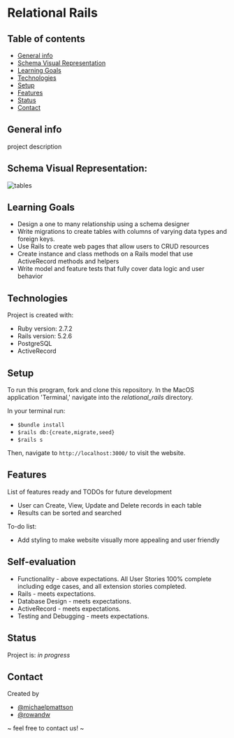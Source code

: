 # Relational Rails

## Table of contents
* [General info](#general-info)
* [Schema Visual Representation](#schema-visual-representation)
* [Learning Goals](#learning-goals)
* [Technologies](#technologies)
* [Setup](#setup)
* [Features](#features)
* [Status](#status)
* [Contact](#contact)

## General info

project description

## Schema Visual Representation:
![tables](https://user-images.githubusercontent.com/826189/130882963-df22e372-5e47-43d2-83e3-e0141d92482b.png)

## Learning Goals
* Design a one to many relationship using a schema designer
* Write migrations to create tables with columns of varying data types and foreign keys.
* Use Rails to create web pages that allow users to CRUD resources
* Create instance and class methods on a Rails model that use ActiveRecord methods and helpers
* Write model and feature tests that fully cover data logic and user behavior

## Technologies
Project is created with:
* Ruby version: 2.7.2
* Rails version: 5.2.6
* PostgreSQL
* ActiveRecord

## Setup
To run this program, fork and clone this repository. In the MacOS
application 'Terminal,' navigate into the _relational_rails_ directory.

In your terminal run:
* `$bundle install`
* `$rails db:{create,migrate,seed}`
* `$rails s`

Then, navigate to `http://localhost:3000/` to visit the website.


## Features
List of features ready and TODOs for future development
* User can Create, View, Update and Delete records in each table
* Results can be sorted and searched

To-do list:
* Add styling to make website visually more appealing and user friendly

## Self-evaluation
* Functionality - above expectations. All User Stories 100% complete including edge cases, and all extension stories completed.
* Rails - meets expectations.
* Database Design - meets expectations.
* ActiveRecord - meets expectations.
* Testing and Debugging - meets expectations.

## Status
Project is: _in progress_

## Contact
Created by
* [@michaelpmattson](https://github.com/michaelpmattson)
* [@rowandw](https://github.com/RowanDW)

~ feel free to contact us! ~
